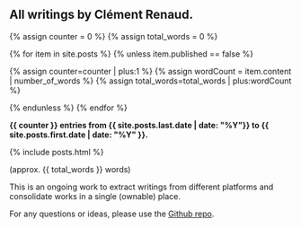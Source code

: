 ## All writings by Clément Renaud.

{% assign counter = 0 %}
{% assign total_words = 0 %}

{% for item in site.posts %}
{% unless item.published == false %}

{% assign counter=counter | plus:1 %}
{% assign wordCount = item.content | number_of_words %}
{% assign total_words=total_words | plus:wordCount %}

{% endunless %}
{% endfor %}

<b>{{ counter }} entries from {{ site.posts.last.date | date: "%Y"}} to {{ site.posts.first.date | date: "%Y" }}.</b>

{% include posts.html %}

(approx. {{ total_words }} words)

This is an ongoing work to extract writings from different platforms and consolidate works in a single (ownable) place.

For any questions or ideas, please use the [Github repo](https://github.com/clemsos/writings).
